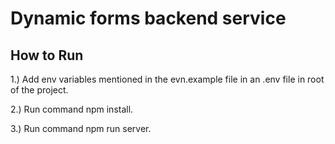 # Dynamic forms backend service

## How to Run

1.) Add env variables mentioned in the evn.example file in an .env file in root of the project.

2.) Run command  npm install. 

3.) Run command npm run server. 